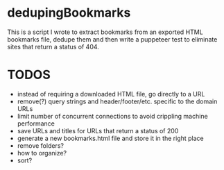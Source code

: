 # dedupingBookmarks

This is a script I wrote to extract bookmarks from an exported HTML bookmarks file, dedupe them and then write a puppeteer test to eliminate sites that return a status of 404.

# TODOS
- instead of requiring a downloaded HTML file, go directly to a URL
- remove(?) query strings and header/footer/etc. specific to the domain URLs
- limit number of concurrent connections to avoid crippling machine performance
- save URLs and titles for URLs that return a status of 200
- generate a new bookmarks.html file and store it in the right place
- remove folders?
- how to organize?
- sort?